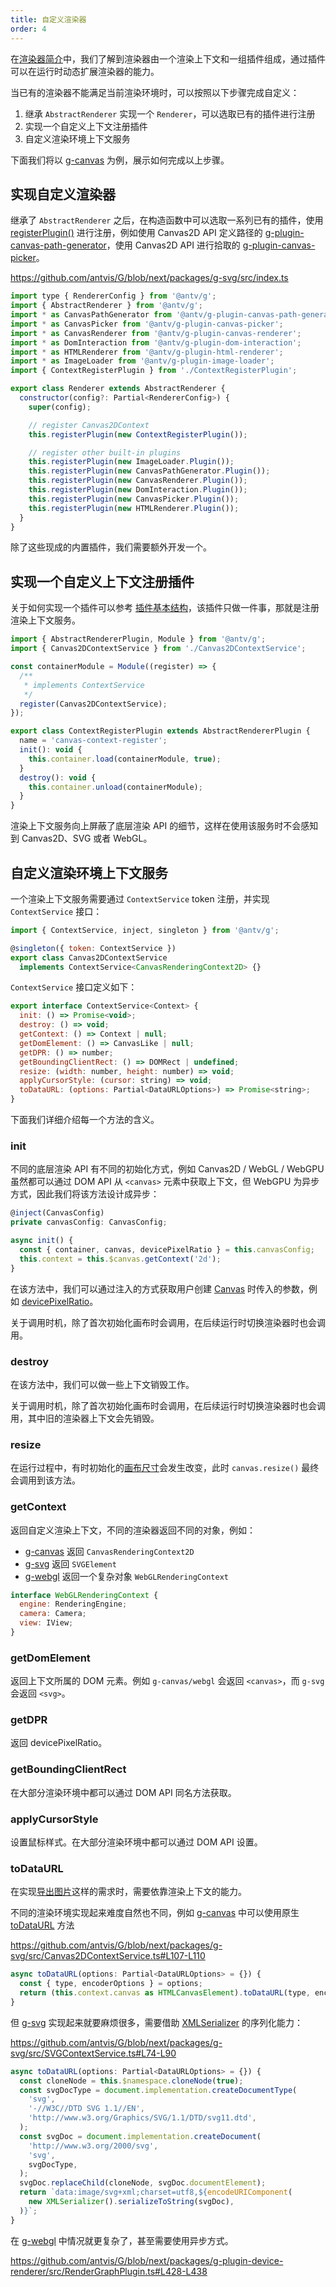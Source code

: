 ```yaml
---
title: 自定义渲染器
order: 4
---
```


在[渲染器简介](/zh/api/renderer/renderer)中，我们了解到渲染器由一个渲染上下文和一组插件组成，通过插件可以在运行时动态扩展渲染器的能力。

当已有的渲染器不能满足当前渲染环境时，可以按照以下步骤完成自定义：

1. 继承 `AbstractRenderer` 实现一个 `Renderer`，可以选取已有的插件进行注册
2. 实现一个自定义上下文注册插件
3. 自定义渲染环境上下文服务

下面我们将以 [g-canvas](/zh/api/renderer/canvas) 为例，展示如何完成以上步骤。

## 实现自定义渲染器

继承了 `AbstractRenderer` 之后，在构造函数中可以选取一系列已有的插件，使用 [registerPlugin()](/zh/api/renderer/renderer#registerplugin) 进行注册，例如使用 Canvas2D API 定义路径的 [g-plugin-canvas-path-generator](/zh/plugins/canvas-path-generator)，使用 Canvas2D API 进行拾取的 [g-plugin-canvas-picker](/zh/plugins/canvas-picker)。

<https://github.com/antvis/G/blob/next/packages/g-svg/src/index.ts>

```js
import type { RendererConfig } from '@antv/g';
import { AbstractRenderer } from '@antv/g';
import * as CanvasPathGenerator from '@antv/g-plugin-canvas-path-generator';
import * as CanvasPicker from '@antv/g-plugin-canvas-picker';
import * as CanvasRenderer from '@antv/g-plugin-canvas-renderer';
import * as DomInteraction from '@antv/g-plugin-dom-interaction';
import * as HTMLRenderer from '@antv/g-plugin-html-renderer';
import * as ImageLoader from '@antv/g-plugin-image-loader';
import { ContextRegisterPlugin } from './ContextRegisterPlugin';

export class Renderer extends AbstractRenderer {
  constructor(config?: Partial<RendererConfig>) {
    super(config);

    // register Canvas2DContext
    this.registerPlugin(new ContextRegisterPlugin());

    // register other built-in plugins
    this.registerPlugin(new ImageLoader.Plugin());
    this.registerPlugin(new CanvasPathGenerator.Plugin());
    this.registerPlugin(new CanvasRenderer.Plugin());
    this.registerPlugin(new DomInteraction.Plugin());
    this.registerPlugin(new CanvasPicker.Plugin());
    this.registerPlugin(new HTMLRenderer.Plugin());
  }
}
```

除了这些现成的内置插件，我们需要额外开发一个。

## 实现一个自定义上下文注册插件

关于如何实现一个插件可以参考 [插件基本结构](/zh/plugins/intro#基本结构)，该插件只做一件事，那就是注册渲染上下文服务。

```js
import { AbstractRendererPlugin, Module } from '@antv/g';
import { Canvas2DContextService } from './Canvas2DContextService';

const containerModule = Module((register) => {
  /**
   * implements ContextService
   */
  register(Canvas2DContextService);
});

export class ContextRegisterPlugin extends AbstractRendererPlugin {
  name = 'canvas-context-register';
  init(): void {
    this.container.load(containerModule, true);
  }
  destroy(): void {
    this.container.unload(containerModule);
  }
}
```

渲染上下文服务向上屏蔽了底层渲染 API 的细节，这样在使用该服务时不会感知到 Canvas2D、SVG 或者 WebGL。

## 自定义渲染环境上下文服务

一个渲染上下文服务需要通过 `ContextService` token 注册，并实现 `ContextService` 接口：

```js
import { ContextService, inject, singleton } from '@antv/g';

@singleton({ token: ContextService })
export class Canvas2DContextService
  implements ContextService<CanvasRenderingContext2D> {}
```

`ContextService` 接口定义如下：

```js
export interface ContextService<Context> {
  init: () => Promise<void>;
  destroy: () => void;
  getContext: () => Context | null;
  getDomElement: () => CanvasLike | null;
  getDPR: () => number;
  getBoundingClientRect: () => DOMRect | undefined;
  resize: (width: number, height: number) => void;
  applyCursorStyle: (cursor: string) => void;
  toDataURL: (options: Partial<DataURLOptions>) => Promise<string>;
}
```

下面我们详细介绍每一个方法的含义。

### init

不同的底层渲染 API 有不同的初始化方式，例如 Canvas2D / WebGL / WebGPU 虽然都可以通过 DOM API 从 `<canvas>` 元素中获取上下文，但 WebGPU 为异步方式，因此我们将该方法设计成异步：

```js
@inject(CanvasConfig)
private canvasConfig: CanvasConfig;

async init() {
  const { container, canvas, devicePixelRatio } = this.canvasConfig;
  this.context = this.$canvas.getContext('2d');
}
```

在该方法中，我们可以通过注入的方式获取用户创建 [Canvas](/zh/api/renderer/canvas) 时传入的参数，例如 [devicePixelRatio](/zh/api/canvas#devicepixelratio)。

关于调用时机，除了首次初始化画布时会调用，在后续运行时切换渲染器时也会调用。

### destroy

在该方法中，我们可以做一些上下文销毁工作。

关于调用时机，除了首次初始化画布时会调用，在后续运行时切换渲染器时也会调用，其中旧的渲染器上下文会先销毁。

### resize

在运行过程中，有时初始化的[画布尺寸](/zh/api/canvas#width--height)会发生改变，此时 `canvas.resize()` 最终会调用到该方法。

### getContext

返回自定义渲染上下文，不同的渲染器返回不同的对象，例如：

- [g-canvas](/zh/api/renderer/canvas) 返回 `CanvasRenderingContext2D`
- [g-svg](/zh/api/renderer/svg) 返回 `SVGElement`
- [g-webgl](/zh/api/renderer/webgl) 返回一个复杂对象 `WebGLRenderingContext`

```js
interface WebGLRenderingContext {
  engine: RenderingEngine;
  camera: Camera;
  view: IView;
}
```

### getDomElement

返回上下文所属的 DOM 元素。例如 `g-canvas/webgl` 会返回 `<canvas>`，而 `g-svg` 会返回 `<svg>`。

### getDPR

返回 devicePixelRatio。

### getBoundingClientRect

在大部分渲染环境中都可以通过 DOM API 同名方法获取。

### applyCursorStyle

设置鼠标样式。在大部分渲染环境中都可以通过 DOM API 设置。

### toDataURL

在实现[导出图片](/zh/guide/advanced-topics/image-exporter)这样的需求时，需要依靠渲染上下文的能力。

不同的渲染环境实现起来难度自然也不同，例如 [g-canvas](/zh/api/renderer/canvas) 中可以使用原生 [toDataURL](https://developer.mozilla.org/zh-CN/Web/API/HTMLCanvasElement/toDataURL) 方法

<https://github.com/antvis/G/blob/next/packages/g-svg/src/Canvas2DContextService.ts#L107-L110>

```js
async toDataURL(options: Partial<DataURLOptions> = {}) {
  const { type, encoderOptions } = options;
  return (this.context.canvas as HTMLCanvasElement).toDataURL(type, encoderOptions);
}
```

但 [g-svg](/zh/api/renderer/svg) 实现起来就要麻烦很多，需要借助 [XMLSerializer](https://developer.mozilla.org/zh-CN/Web/API/XMLSerializer) 的序列化能力：

<https://github.com/antvis/G/blob/next/packages/g-svg/src/SVGContextService.ts#L74-L90>

```js
async toDataURL(options: Partial<DataURLOptions> = {}) {
  const cloneNode = this.$namespace.cloneNode(true);
  const svgDocType = document.implementation.createDocumentType(
    'svg',
    '-//W3C//DTD SVG 1.1//EN',
    'http://www.w3.org/Graphics/SVG/1.1/DTD/svg11.dtd',
  );
  const svgDoc = document.implementation.createDocument(
    'http://www.w3.org/2000/svg',
    'svg',
    svgDocType,
  );
  svgDoc.replaceChild(cloneNode, svgDoc.documentElement);
  return `data:image/svg+xml;charset=utf8,${encodeURIComponent(
    new XMLSerializer().serializeToString(svgDoc),
  )}`;
}
```

在 [g-webgl](/zh/api/renderer/webgl) 中情况就更复杂了，甚至需要使用异步方式。

<https://github.com/antvis/G/blob/next/packages/g-plugin-device-renderer/src/RenderGraphPlugin.ts#L428-L438>

